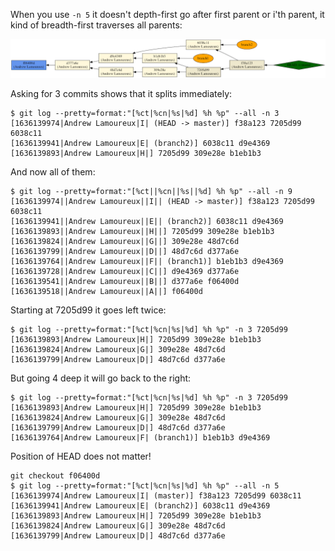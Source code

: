When you use `-n 5` it doesn't depth-first go after first parent or i'th parent, it kind of breadth-first traverses all parents:

![](./example.png)


Asking for 3 commits shows that it splits immediately:

```
$ git log --pretty=format:"[%ct|%cn|%s|%d] %h %p" --all -n 3
[1636139974|Andrew Lamoureux|I| (HEAD -> master)] f38a123 7205d99 6038c11
[1636139941|Andrew Lamoureux|E| (branch2)] 6038c11 d9e4369
[1636139893|Andrew Lamoureux|H|] 7205d99 309e28e b1eb1b3
```

And now all of them:

```
$ git log --pretty=format:"[%ct||%cn||%s||%d] %h %p" --all -n 9
[1636139974||Andrew Lamoureux||I|| (HEAD -> master)] f38a123 7205d99 6038c11
[1636139941||Andrew Lamoureux||E|| (branch2)] 6038c11 d9e4369
[1636139893||Andrew Lamoureux||H||] 7205d99 309e28e b1eb1b3
[1636139824||Andrew Lamoureux||G||] 309e28e 48d7c6d
[1636139799||Andrew Lamoureux||D||] 48d7c6d d377a6e
[1636139764||Andrew Lamoureux||F|| (branch1)] b1eb1b3 d9e4369
[1636139728||Andrew Lamoureux||C||] d9e4369 d377a6e
[1636139541||Andrew Lamoureux||B||] d377a6e f06400d
[1636139518||Andrew Lamoureux||A||] f06400d
```

Starting at 7205d99 it goes left twice:

```
$ git log --pretty=format:"[%ct|%cn|%s|%d] %h %p" -n 3 7205d99
[1636139893|Andrew Lamoureux|H|] 7205d99 309e28e b1eb1b3
[1636139824|Andrew Lamoureux|G|] 309e28e 48d7c6d
[1636139799|Andrew Lamoureux|D|] 48d7c6d d377a6e
```

But going 4 deep it will go back to the right:

```
$ git log --pretty=format:"[%ct|%cn|%s|%d] %h %p" -n 3 7205d99
[1636139893|Andrew Lamoureux|H|] 7205d99 309e28e b1eb1b3
[1636139824|Andrew Lamoureux|G|] 309e28e 48d7c6d
[1636139799|Andrew Lamoureux|D|] 48d7c6d d377a6e
[1636139764|Andrew Lamoureux|F| (branch1)] b1eb1b3 d9e4369
```

Position of HEAD does not matter!

```
git checkout f06400d
$ git log --pretty=format:"[%ct|%cn|%s|%d] %h %p" --all -n 5
[1636139974|Andrew Lamoureux|I| (master)] f38a123 7205d99 6038c11
[1636139941|Andrew Lamoureux|E| (branch2)] 6038c11 d9e4369
[1636139893|Andrew Lamoureux|H|] 7205d99 309e28e b1eb1b3
[1636139824|Andrew Lamoureux|G|] 309e28e 48d7c6d
[1636139799|Andrew Lamoureux|D|] 48d7c6d d377a6e
```

